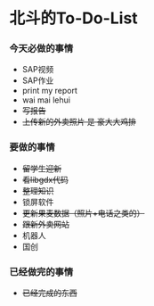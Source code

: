 北斗的To-Do-List
==================

### 今天必做的事情

- SAP视频
- SAP作业
- print my report
- wai mai  lehui
- ~~写报告~~
- ~~上传新的外卖照片 是 豪大大鸡排~~


### 要做的事情

- ~~留学生迎新~~
- ~~看libgdx代码~~
- ~~整理知识~~
- 锁屏软件
- ~~更新果麦数据（照片+电话之类的）~~
- ~~跟新外卖网站~~
- 机器人
- 国创
    

### 已经做完的事情

- ~~已经完成的东西~~

